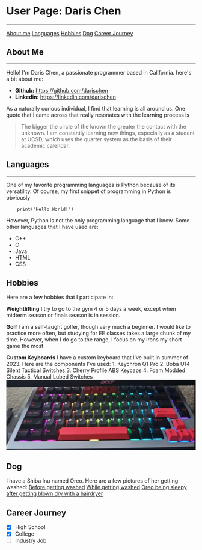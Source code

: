 # User Page: Daris Chen
---
[About me](#About-Me)
[Languages](#Languages)
[Hobbies](#Hobbies)
[Dog](#Dog)
[Career Journey](#Career-Journey)

## About Me
---
Hello! I'm Daris Chen, a passionate programmer based in California. here's a bit about me:

- **Github:** https://github.com/darischen
- **Linkedin:** https://linkedin.com/darischen

As a naturally curious individual, I find that learning is all around us. One quote that I came across that really resonates with the learning process is 
> The bigger the circle of the known the greater the contact with the unknown.
I am constantly learning new things, especially as a student at UCSD, which uses the quarter system as the basis of their academic calendar.

## Languages
---
One of my favorite programming languages is Python because of its versatility. Of course, my first snippet of programming in Python is obviously

```
    print("Hello World!")
```
However, Python is not the only programming language that I know. Some other languages that I have used are:
- C++
- C
- Java
- HTML
- CSS
  
## Hobbies
Here are a few hobbies that I participate in:

**Weightlifting**
    I try to go to the gym 4 or 5 days a week, except when midterm season or finals season is in session.

**Golf**
    I am a self-taught golfer, though very much a beginner. I would like to practice more often, but studying for EE classes takes a large chunk of my time. However, when I do go to the range, I focus on my irons my short game the most.

**Custom Keyboards**
    I have a custom keyboard that I've built in summer of 2023. Here are the components I've used:
    1. Keychron Q1 Pro
    2. Boba U14 Silent Tactical Switches
    3. Cherry Profile ABS Keycaps
    4. Foam Modded Chassis
    5. Manual Lubed Switches
    ![Image](./keyboard.jpg)

## Dog
I have a Shiba Inu named Oreo. Here are a few pictures of her getting washed: 
[Before getting washed](./chair.jpg)
[While getting washed](./bath.jpg)
[Oreo being sleepy after getting blown dry with a hairdryer](./sleepy.jpg)

## Career Journey
- [x] High School
- [x] College
- [ ] Industry Job
